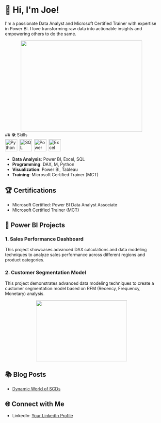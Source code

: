 # 👋 Hi, I'm Joe!

I'm a passionate Data Analyst and Microsoft Certified Trainer with expertise in Power BI. I love transforming raw data into actionable insights and empowering others to do the same.

<div align="center">
  <img src="https://media.giphy.com/media/dWesBcTLavkZuG35MI/giphy.gif" width="400" height="300"/>
</div>
## 🛠️ Skills

<div>
  <img src="https://upload.wikimedia.org/wikipedia/commons/c/c3/Python-logo-notext.svg" title="Python" alt="Python" width="40" height="40"/>&nbsp;
  <img src="https://upload.wikimedia.org/wikipedia/commons/8/87/Sql_data_base_with_logo.png" title="SQL" alt="SQL" width="40" height="40"/>&nbsp;
  <img src="https://upload.wikimedia.org/wikipedia/commons/c/cf/New_Power_BI_Logo.svg" title="Power BI" alt="Power BI" width="40" height="40"/>&nbsp;
  <img src="https://upload.wikimedia.org/wikipedia/commons/3/34/Microsoft_Office_Excel_%282019%E2%80%93present%29.svg" title="Excel" alt="Excel" width="40" height="40"/>&nbsp;
</div>

- **Data Analysis**: Power BI, Excel, SQL
- **Programming**: DAX, M, Python
- **Visualization**: Power BI, Tableau
- **Training**: Microsoft Certified Trainer (MCT)

## 🏆 Certifications

- Microsoft Certified: Power BI Data Analyst Associate
- Microsoft Certified Trainer (MCT)

## 🚀 Power BI Projects

### 1. Sales Performance Dashboard

This project showcases advanced DAX calculations and data modeling techniques to analyze sales performance across different regions and product categories.


### 2. Customer Segmentation Model

This project demonstrates advanced data modeling techniques to create a customer segmentation model based on RFM (Recency, Frequency, Monetary) analysis.


<div align="center">
  <img src="https://media.giphy.com/media/3oKIPEqDGUULpEU0aQ/giphy.gif" width="300" height="200"/>
</div>

## 📚 Blog Posts

- [Dynamic World of SCDs](https://congrousllc.com/the-dynamic-world-of-slowly-changing-dimensions-unraveling-the-types/)

## 🌐 Connect with Me

- LinkedIn: [Your LinkedIn Profile]((https://www.linkedin.com/in/joseph-abuo-4888b593/))


